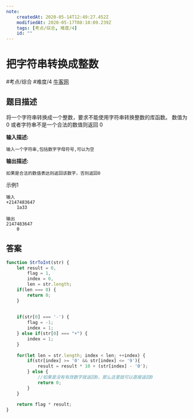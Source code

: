 ```yaml
---
note:
    createdAt: 2020-05-14T12:49:27.452Z
    modifiedAt: 2020-05-17T08:10:09.239Z
    tags: [考点/综合, 难度/4]
    id: ""
---
```

# 把字符串转换成整数
#考点/综合 #难度/4   [牛客网](https://www.nowcoder.com/practice/1277c681251b4372bdef344468e4f26e?tpId=13&tqId=11202&tPage=4&rp=4&ru=/ta/coding-interviews&qru=/ta/coding-interviews/question-ranking)
<!-- @crossnote.comment "id":"14828854-a247-4b11-96e7-bff825398ed1" -->  
## 题目描述
将一个字符串转换成一个整数，要求不能使用字符串转换整数的库函数。 数值为 0 或者字符串不是一个合法的数值则返回 0

**输入描述:**

```
输入一个字符串,包括数字字母符号,可以为空
```

**输出描述:**

```
如果是合法的数值表达则返回该数字，否则返回0
```

示例1

```
输入
+2147483647
    1a33

输出
2147483647
    0
```

## 答案

```javascript
function StrToInt(str) {
    let result = 0,
        flag = 1,
        index = 0,
        len = str.length;
    if(len === 0) {
        return 0;
    }
        
        
    if(str[0] === '-') {
        flag = -1;
        index = 1;
    } else if(str[0] === "+") {
        index = 1;
    }
    
    for(let len = str.length; index < len; ++index) {
        if(str[index] >= '0' && str[index] <= '9'){
            result = result * 10 + (str[index] - '0');
        } else {
            //如果是没有有效数字就返回0，那么这里就可以直接返回0
            return 0;
        }
    }
    
    return flag * result;
}
```

